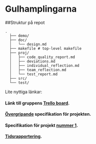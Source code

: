 # Gulhamplingarna

##Struktur på repot
```
.
  ├── demo/
  ├── doc/
  │   └── design.md
  ├── makefile # top-level makefile
  ├── proj/
  │   ├── code_quality_report.md
  │   ├── deviations.md
  │   ├── individual_reflection.md
  │   ├── team_reflection.md
  │   └── test_report.md
  ├── src/
  └── test/
```
Lite nyttiga länkar:

#### Länk till gruppens [Trello board](https://trello.com/b/k1aCpNMh/projektarbete-ioopm).

#### [Övergripande](http://wrigstad.com/ioopm/2017/project.html) specifikation för projekten.

#### Specifikation för projekt [nummer 1](http://wrigstad.com/ioopm/2017/project1.html).

#### [Tidsrapportering](https://docs.google.com/spreadsheets/d/1Ha7nID78cxGqRaoXWKWA9UAPa4gmvFkcnNl1x47x_9c/edit#gid=0).
